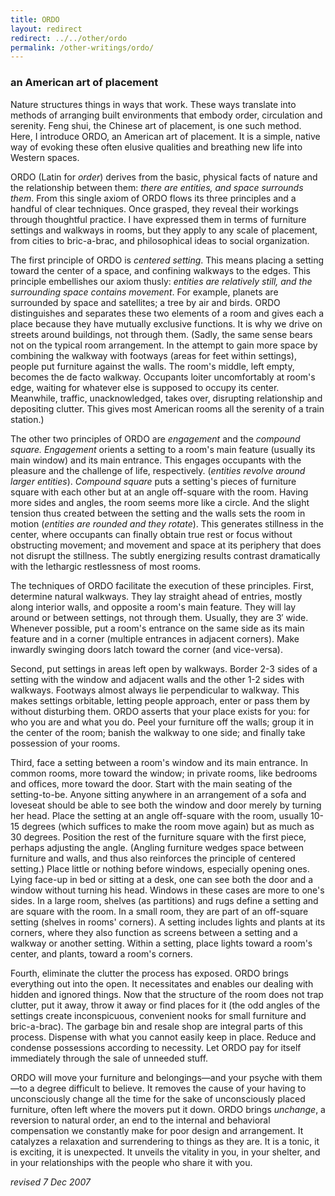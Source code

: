 ```yaml
---
title: ORDO
layout: redirect
redirect: ../../other/ordo
permalink: /other-writings/ordo/
---
```


### an American art of placement

Nature structures things in ways that work. These ways translate into methods of arranging built environments that embody order, circulation and serenity. Feng shui, the Chinese art of placement, is one such method. Here, I introduce ORDO, an American art of placement. It is a simple, native way of evoking these often elusive qualities and breathing new life into Western spaces.

ORDO (Latin for _order_) derives from the basic, physical facts of nature and the relationship between them: _there are entities, and space surrounds them_. From this single axiom of ORDO flows its three principles and a handful of clear techniques. Once grasped, they reveal their workings through thoughtful practice. I have expressed them in terms of furniture settings and walkways in rooms, but they apply to any scale of placement, from cities to bric-a-brac, and philosophical ideas to social organization.

The first principle of ORDO is _centered setting_. This means placing a setting toward the center of a space, and confining walkways to the edges. This principle embellishes our axiom thusly: _entities are relatively still, and the surrounding space contains movement_. For example, planets are surrounded by space and satellites; a tree by air and birds. ORDO distinguishes and separates these two elements of a room and gives each a place because they have mutually exclusive functions. It is why we drive on streets around buildings, not through them. (Sadly, the same sense bears not on the typical room arrangement. In the attempt to gain more space by combining the walkway with footways (areas for feet within settings), people put furniture against the walls. The room's middle, left empty, becomes the de facto walkway. Occupants loiter uncomfortably at room's edge, waiting for whatever else is supposed to occupy its center. Meanwhile, traffic, unacknowledged, takes over, disrupting relationship and depositing clutter. This gives most American rooms all the serenity of a train station.)

The other two principles of ORDO are _engagement_ and the _compound square. Engagement_ orients a setting to a room's main feature (usually its main window) and its main entrance. This engages occupants with the pleasure and the challenge of life, respectively. (_entities revolve around larger entities_). _Compound square_ puts a setting's pieces of furniture square with each other but at an angle off-square with the room. Having more sides and angles, the room seems more like a circle. And the slight tension thus created between the setting and the walls sets the room in motion (_entities are rounded and they rotate_). This generates stillness in the center, where occupants can finally obtain true rest or focus without obstructing movement; and movement and space at its periphery that does not disrupt the stillness. The subtly energizing results contrast dramatically with the lethargic restlessness of most rooms.

The techniques of ORDO facilitate the execution of these principles. First, determine natural walkways. They lay straight ahead of entries, mostly along interior walls, and opposite a room's main feature. They will lay around or between settings, not through them. Usually, they are 3′ wide. Whenever possible, put a room's entrance on the same side as its main feature and in a corner (multiple entrances in adjacent corners). Make inwardly swinging doors latch toward the corner (and vice-versa).

Second, put settings in areas left open by walkways. Border 2-3 sides of a setting with the window and adjacent walls and the other 1-2 sides with walkways. Footways almost always lie perpendicular to walkway. This makes settings orbitable, letting people approach, enter or pass them by without disturbing them. ORDO asserts that your place exists for you: for who you are and what you do. Peel your furniture off the walls; group it in the center of the room; banish the walkway to one side; and finally take possession of your rooms.

Third, face a setting between a room's window and its main entrance. In common rooms, more toward the window; in private rooms, like bedrooms and offices, more toward the door. Start with the main seating of the setting-to-be. Anyone sitting anywhere in an arrangement of a sofa and loveseat should be able to see both the window and door merely by turning her head. Place the setting at an angle off-square with the room, usually 10-15 degrees (which suffices to make the room move again) but as much as 30 degrees. Position the rest of the furniture square with the first piece, perhaps adjusting the angle. (Angling furniture wedges space between furniture and walls, and thus also reinforces the principle of centered setting.) Place little or nothing before windows, especially opening ones. Lying face-up in bed or sitting at a desk, one can see both the door and a window without turning his head. Windows in these cases are more to one's sides. In a large room, shelves (as partitions) and rugs define a setting and are square with the room. In a small room, they are part of an off-square setting (shelves in rooms' corners). A setting includes lights and plants at its corners, where they also function as screens between a setting and a walkway or another setting. Within a setting, place lights toward a room's center, and plants, toward a room's corners.

Fourth, eliminate the clutter the process has exposed. ORDO brings everything out into the open. It necessitates and enables our dealing with hidden and ignored things. Now that the structure of the room does not trap clutter, put it away, throw it away or find places for it (the odd angles of the settings create inconspicuous, convenient nooks for small furniture and bric-a-brac). The garbage bin and resale shop are integral parts of this process. Dispense with what you cannot easily keep in place. Reduce and condense possessions according to necessity. Let ORDO pay for itself immediately through the sale of unneeded stuff.

ORDO will move your furniture and belongings—and your psyche with them—to a degree difficult to believe. It removes the cause of your having to unconsciously change all the time for the sake of unconsciously placed furniture, often left where the movers put it down. ORDO brings _unchange_, a reversion to natural order, an end to the internal and behavioral compensation we constantly make for poor design and arrangement. It catalyzes a relaxation and surrendering to things as they are. It is a tonic, it is exciting, it is unexpected. It unveils the vitality in you, in your shelter, and in your relationships with the people who share it with you.

_revised 7 Dec 2007_



